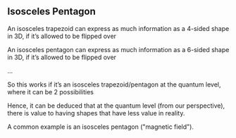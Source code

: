 ## Isosceles Pentagon

An isosceles trapezoid can express as much information as a 4-sided shape in 3D, if it’s allowed to be flipped over

An isosceles pentagon can express as much information as a 6-sided shape in 3D, if it’s allowed to be flipped over

...

So this works if it’s an isosceles trapezoid/pentagon at the quantum level, where it can be 2 possibilities

Hence, it can be deduced that at the quantum level (from our perspective), there is value to having shapes that have less value in reality.

A common example is an isosceles pentagon ("magnetic field").
